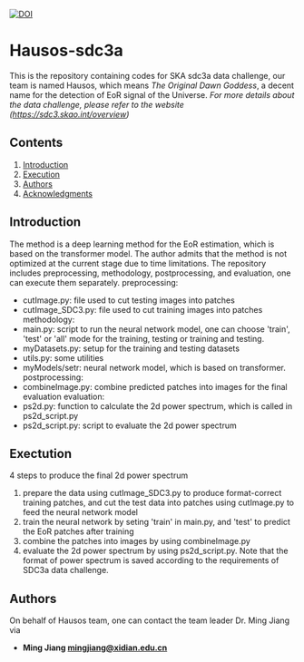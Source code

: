 [![DOI](https://zenodo.org/badge/725544679.svg)](https://zenodo.org/doi/10.5281/zenodo.10229979)
# Hausos-sdc3a
This is the repository containing codes for SKA sdc3a data challenge, our team is named Hausos, which means _The Original Dawn Goddess_, a decent name for the detection of EoR signal of the Universe.
*For more details about the data challenge, please refer to the website (https://sdc3.skao.int/overview)*

## Contents
1. [Introduction](#intro)
1. [Execution](#exec)
1. [Authors](#authors)
1. [Acknowledgments](#ack)

<a name="intro"></a>
## Introduction
The method is a deep learning method for the EoR estimation, which is based on the transformer model. The author admits that the method is not optimized at the current stage due to time limitations.
The repository includes preprocessing, methodology, postprocessing, and evaluation, one can execute them separately.
preprocessing: 
 - cutImage.py: file used to cut testing images into patches
 - cutImage_SDC3.py: file used to cut training images into patches
methodology:
 - main.py: script to run the neural network model, one can choose 'train', 'test' or 'all' mode for the training, testing or training and testing.
 - myDatasets.py: setup for the training and testing datasets
 - utils.py: some utilities
 - myModels/setr: neural network model, which is based on transformer.
postprocessing:
 - combineImage.py: combine predicted patches into images for the final evaluation
evaluation:
 - ps2d.py: function to calculate the 2d power spectrum, which is called in ps2d_script.py
 - ps2d_script.py: script to evaluate the 2d power spectrum

<a name="exec"></a>
## Exectution
4 steps to produce the final 2d power spectrum
1. prepare the data using cutImage_SDC3.py to produce format-correct training patches, and cut the test data into patches using cutImage.py to feed the neural network model
1. train the neural network by seting 'train' in main.py, and 'test' to predict the EoR patches after training
1. combine the patches into images by using combineImage.py
1. evaluate the 2d power spectrum by using ps2d_script.py. Note that the format of power spectrum is saved according to the requirements of SDC3a data challenge.

<a name="authors"></a>
## Authors
On behalf of Hausos team, one can contact the team leader Dr. Ming Jiang via
* **Ming Jiang [mingjiang@xidian.edu.cn](mailto:mingjiang@xidian.edu.cn)**

